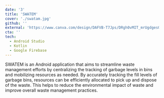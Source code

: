 ```yaml
---
date: '3'
title: 'SWATEM'
cover: './swatam.jpg'
github: ''
external: 'https://www.canva.com/design/DAFVB-T7Jps/DRgh0vMIT_mrUgdgesOEEw/view?utm_content=DAFVB-T7Jps&utm_campaign=designshare&utm_medium=link&utm_source=publishsharelink'
cta: ''
tech:
  - Android Studio
  - Kotlin
  - Google Firebase
---
```


SWATEM is an Android application that aims to streamline waste management efforts by centralizing the tracking of garbage levels in bins and mobilizing resources as needed. By accurately tracking the fill levels of garbage bins, resources can be efficiently allocated to pick up and dispose of the waste. This helps to reduce the environmental impact of waste and improve overall waste management practices.
